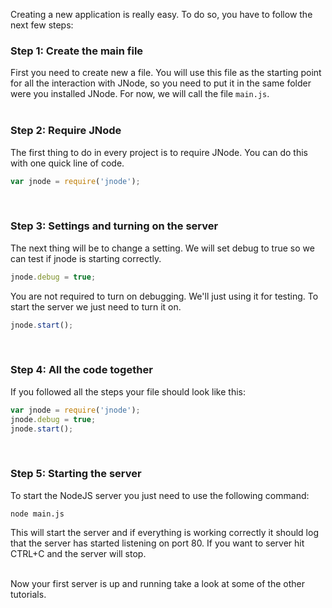 Creating a new application is really easy. To do so, you have to follow the next few steps:
<br>

### Step 1: Create the main file
First you need to create new a file. You will use this file as the starting point for all the interaction with JNode, so you need to put it in the same folder were you installed JNode. For now, we will call the file ```main.js```.
<br><br>

### Step 2: Require JNode
The first thing to do in every project is to require JNode. You can do this with one quick line of code.
```javascript
var jnode = require('jnode');
```
<br>

### Step 3: Settings and turning on the server
The next thing will be to change a setting. We will set debug to true so we can test if jnode is starting correctly.
```javascript
jnode.debug = true;
```
You are not required to turn on debugging. We'll just using it for testing. To start the server we just need to turn it on.
```javascript
jnode.start();
```
<br>

### Step 4: All the code together
If you followed all the steps your file should look like this:
```javascript
var jnode = require('jnode');
jnode.debug = true;
jnode.start();
```
<br>

### Step 5: Starting the server
To start the NodeJS server you just need to use the following command:
```
node main.js
```
This will start the server and if everything is working correctly it should log that the server has started listening on port 80. If you want to server hit CTRL+C and the server will stop.
<br><br>

Now your first server is up and running take a look at some of the other tutorials.
